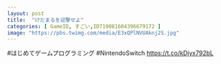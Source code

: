 ```yaml
---
layout: post
title:  "けだまるを迎撃せよ"
categories: [ GameID, すごい,ID719081604396679172 ]
image: "https://pbs.twimg.com/media/E3xQPlNVUAknj2S.jpg"
---
```

#はじめてゲームプログラミング #NintendoSwitch https://t.co/kDjyx792bL
